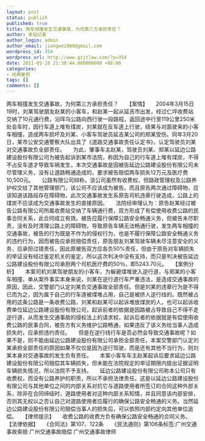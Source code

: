 ```yaml
---
layout: post
status: publish
published: true
title: 两车相撞发生交通事故，为何第三方承担责任？
author: 本站记者
author_login: admin
author_email: jiangwei909@gmail.com
wordpress_id: 354
wordpress_url: http://www.gzjtlaw.com/?p=354
date: 2011-05-18 21:30:44.000000000 +08:00
categories:
- 经典案例
tags: []
comments: []
---
```

两车相撞发生交通事故，为何第三方承担责任？　　【案情】　　2004年3月15日19时，刘某驾驶朋友赵某的小客车，和赵某一起从延吉市出发，经过仁坪收费站交纳了10元通行费，沿珲乌公路向西行驶一段路程，返回途中行至119公里250米处会车时，因行车道上堆有煤炭，刘某就在反车道上行驶，结果与对面驶来的小客车相撞，造成两车损坏及刘某、小客车驾驶员延吉某公司的郑某受伤。同年3月20日，某市公安交通警察大队出具了《道路交通事故责任认定书》，认定驾驶员刘某对交通事故负全部责任。　　为此，肇事车主赵某，驾驶员刘某、郑某以延边公路建设股份有限公司为被告起诉到某市法院，称因为自己的行车道上堆有煤炭，不得不占反车道才导致车祸发生，本次交通事故是因被告延边公路建设股份有限公司未尽管理义务，没有让道路畅通造成的，要求被告赔偿两车损失12万元及医疗费10,500元。　　公路有限公司辩称，该公司虽然有收费权，但路政管理权及公路养护权交给了其他管理部门，该公司不应该成为被告。而且原告两次通过障碍物，应该知道该路段存在障碍物，此次交通事故发生系原告司机违章行驶造成，公路上的煤炭不应该成为交通事故发生的直接原因。　　法院经审理认为：原告赵某经过被告公路有限公司所属收费站交纳了车辆通行费，双方形成了有偿使用收费公路的民事合同关系，此合同成立有效。被告应履行保障公路安全畅通义务，但被告未尽职责，没有及时清理公路上的障碍物，导致原告车辆无法畅通行驶，发生两车相撞的交通事故，被告的行为既是不作为的侵权行为，也是不履行保障公路安全畅通义务的违约行为，因而被告应承担赔偿责任，原告朋友刘某驾驶车辆未尽注意安全的义务，应承担过错责任，因此原被告双方应各负50%责任，但由于原告对车辆损失的举证没有经过鉴定机关的鉴定，所以这次判决中没有支持，而只是判决被告延边公路建设股份有限公司承担两个司机医疗费的50％，即5243.70元。　　【案例分析】　　本案司机刘某驾驶朋友的小客车，为躲避煤堆驶入逆行道，与郑某的小客车相撞，单从案件事实本身来说，刘某在逆行道行车严重违法，是造成交通事故的原因，因此，交警部门认定刘某负交通事故全部责任。但是刘某的违章行为是不得已而为之，因为属于自己的行车道被煤堆占用，自己是被挤人逆行线的。既然被占用的这条公路是一条收费公路，刘某和赵某可以起诉堆放煤炭的人，也可以起诉收费单位延边公路建设股份有限公司，起诉前者的依据是因路被占导致自己不得不走逆行道，从而发生交通事故的侵权法上的请求权，起诉后者的依据就是有偿使用收费公路的民事合同，被告方有义务维护公路畅通，如果违反了该义务给当事人造成损失的，应承担违约责任。　　但是在逆行线行车是否必然会导致交通事故呢？如果不是，则不能由延边公路建设股份有限公司承担全部责任，本案交警部门认定刘某承担全部责任的原因如果不仅仅是因为逆行驾驶，而是还有其他不当行为，则刘某本身对交通事故的发生负有责任。　　本案小客车车主赵某起诉后要求延边公路建设股份有限公司赔偿其车辆损失，但未能在法院规定的举证期限内提出证据证明车辆损失情况，所以法院不予支持。　　延边公路建设股份有限公司称本公司只有收费权，而没有公路养护的职责，所以不承担法律责任。这是以延边公路建设股份有限公司与其他单位之间的内部关系对抗它与道路使用者所签订的合同这种外部关系，除非在合同缔结时，道路使用者对这种内部关系知情，并且同意该内部安排，否则其无权以之否认自己对道路使用者应履行的确保公路安全畅通的义务。当然延边公路建设股份有限公司赔偿当事人的损失后，可以依照内部约定向其他单位追偿。　　【律师提示】　　收费公路的收费方负有确保公路安全畅通的合同义务。　　【法律依据】　　《合同法》第107、122条　　《民法通则》第106条标签:广州交通事故索赔 广州交通事故赔偿 广州交通事故律师
